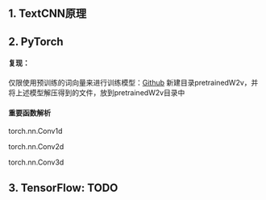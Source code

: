 ## 1. TextCNN原理

 

## 2. PyTorch

#### 复现：

仅限使用预训练的词向量来进行训练模型：[Github](https://github.com/zhanlaoban/NLP_Word2vec_Datasets#100-chinese-word-vectors-%E4%B8%8A%E7%99%BE%E7%A7%8D%E9%A2%84%E8%AE%AD%E7%BB%83%E4%B8%AD%E6%96%87%E8%AF%8D%E5%90%91%E9%87%8F)
新建目录pretrainedW2v，并将上述模型解压得到的文件，放到pretrainedW2v目录中

 

#### 重要函数解析

torch.nn.Conv1d

torch.nn.Conv2d

torch.nn.Conv3d

 

 

 

## 3. TensorFlow: TODO